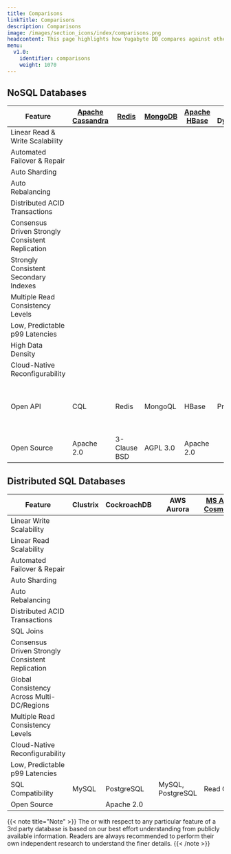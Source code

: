 ```yaml
---
title: Comparisons
linkTitle: Comparisons
description: Comparisons
image: /images/section_icons/index/comparisons.png
headcontent: This page highlights how Yugabyte DB compares against other operational databases in the NoSQL and distributed SQL categories. Click on the database name in the table header to see a more detailed comparison.
menu:
  v1.0:
    identifier: comparisons
    weight: 1070
---
```


## NoSQL Databases

Feature | [Apache Cassandra](cassandra/) | [Redis](redis/) | [MongoDB](mongodb/) | [Apache HBase](hbase/) |AWS DynamoDB | [MS Azure CosmosDB](azure-cosmos/)| Yugabyte DB
--------|-----------|-------|---------|--------|-------------|--------------|-----------------
Linear Read &amp; Write Scalability | <i class="fas fa-check"></i> |<i class="fas fa-times"></i>| <i class="fas fa-check"></i> |<i class="fas fa-check"></i>| <i class="fas fa-check"></i> | <i class="fas fa-check"></i> | <i class="fas fa-check"></i>
Automated Failover &amp; Repair | <i class="fas fa-check"></i> |<i class="fas fa-times"></i>| <i class="fas fa-check"></i> |<i class="fas fa-check"></i>|<i class="fas fa-check"></i> | <i class="fas fa-check"></i> | <i class="fas fa-check"></i>
Auto Sharding | <i class="fas fa-check"></i> |<i class="fas fa-times"></i>|<i class="fas fa-check"></i> |<i class="fas fa-check"></i>| <i class="fas fa-check"></i> | <i class="fas fa-check"></i> | <i class="fas fa-check"></i>
Auto Rebalancing | <i class="fas fa-check"></i> |<i class="fas fa-times"></i>| <i class="fas fa-check"></i> |<i class="fas fa-check"></i>|<i class="fas fa-check"></i> | <i class="fas fa-check"></i> | <i class="fas fa-check"></i> | <i class="fas fa-check"></i>
Distributed ACID Transactions | <i class="fas fa-times"></i> |<i class="fas fa-times"></i>| <i class="fas fa-times"></i> |<i class="fas fa-times"></i>| <i class="fas fa-times"></i> | <i class="fas fa-times"></i> | <i class="fas fa-check"></i>
Consensus Driven Strongly Consistent Replication | <i class="fas fa-times"></i> |<i class="fas fa-times"></i>| <i class="fas fa-times"></i> |<i class="fas fa-times"></i>| <i class="fas fa-times"></i> | <i class="fas fa-times"></i> | <i class="fas fa-check"></i>
Strongly Consistent Secondary Indexes | <i class="fas fa-times"></i> |<i class="fas fa-times"></i>| <i class="fas fa-times"></i> |<i class="fas fa-times"></i>| <i class="fas fa-times"></i> | <i class="fas fa-times"></i> | <i class="fas fa-check"></i>
Multiple Read Consistency Levels | <i class="fas fa-check"></i> |<i class="fas fa-times"></i>| <i class="fas fa-check"></i> |<i class="fas fa-times"></i>| <i class="fas fa-check"></i> | <i class="fas fa-check"></i> | <i class="fas fa-check"></i>
Low, Predictable p99 Latencies | <i class="fas fa-times"></i> |<i class="fas fa-check"></i>| <i class="fas fa-times"></i> |<i class="fas fa-times"></i>|<i class="fas fa-check"></i> | <i class="fas fa-check"></i> | <i class="fas fa-check"></i>
High Data Density| <i class="fas fa-times"></i> |<i class="fas fa-times"></i>| <i class="fas fa-times"></i> |<i class="fas fa-check"></i>| <i class="fas fa-times"></i> | <i class="fas fa-times"></i> | <i class="fas fa-check"></i>
Cloud-Native Reconfigurability | <i class="fas fa-times"></i> |<i class="fas fa-times"></i>| <i class="fas fa-times"></i> |<i class="fas fa-times"></i>| <i class="fas fa-check"></i> | <i class="fas fa-check"></i> | <i class="fas fa-check"></i>
Open API | CQL   |Redis| MongoQL |HBase| Proprietary | CQL, MongoQL | Cassandra-compatible YCQL, Redis-compatible YEDIS
Open Source | Apache 2.0 | 3-Clause BSD| AGPL 3.0 | Apache 2.0| <i class="fas fa-times"></i> | <i class="fas fa-times"></i> | Apache 2.0


## Distributed SQL Databases

Feature |  Clustrix | CockroachDB | AWS Aurora | [MS Azure CosmosDB](azure-cosmos/) | [Google Spanner](google-spanner/) | Yugabyte DB
--------|---------|-------------|------------|----------------|----------------|-------------
Linear Write Scalability | <i class="fas fa-check"></i> |  <i class="fas fa-check"></i> | <i class="fas fa-times"></i> |<i class="fas fa-check">| <i class="fas fa-check"></i> | <i class="fas fa-check"></i>
Linear Read Scalability | <i class="fas fa-check"></i> |  <i class="fas fa-check"></i> | <i class="fas fa-check"></i> |<i class="fas fa-check">| <i class="fas fa-check"></i> | <i class="fas fa-check"></i>
Automated Failover &amp; Repair| <i class="fas fa-check"></i>| <i class="fas fa-check"></i> | <i class="fas fa-times"></i> |<i class="fas fa-check">| <i class="fas fa-check"></i> | <i class="fas fa-check"></i>
Auto Sharding  |<i class="fas fa-check"></i>| <i class="fas fa-check"></i> | <i class="fas fa-times"></i> |<i class="fas fa-check">| <i class="fas fa-check"></i> | <i class="fas fa-check"></i>
Auto Rebalancing |<i class="fas fa-check"></i>| <i class="fas fa-check"></i> | <i class="fas fa-times"></i> |<i class="fas fa-check">| <i class="fas fa-check"></i> | <i class="fas fa-check"></i>
Distributed ACID Transactions |<i class="fas fa-check"></i>| <i class="fas fa-check"></i> | <i class="fas fa-check"></i> |<i class="fas fa-times"></i>| <i class="fas fa-check"></i> | <i class="fas fa-check"></i>
SQL Joins|<i class="fas fa-check"></i>| <i class="fas fa-check"></i> | <i class="fas fa-check"></i> |<i class="fas fa-times"></i>| <i class="fas fa-check"></i> | <i class="fas fa-times"></i>
Consensus Driven Strongly Consistent Replication |<i class="fas fa-check"></i>| <i class="fas fa-check"></i> | <i class="fas fa-times"></i> |<i class="fas fa-times">| <i class="fas fa-check"></i> |<i class="fas fa-check"></i>
Global Consistency Across Multi-DC/Regions |<i class="fas fa-times"></i>| <i class="fas fa-check"></i> | <i class="fas fa-times"></i> |<i class="fas fa-times">| <i class="fas fa-check"></i> |<i class="fas fa-check"></i>
Multiple Read Consistency Levels | <i class="fas fa-times"></i> |<i class="fas fa-times"></i>| <i class="fas fa-times"></i> |<i class="fas fa-check"></i>| <i class="fas fa-times"></i> | <i class="fas fa-check"></i>
Cloud-Native Reconfigurability |<i class="fas fa-times"></i>| <i class="fas fa-check"></i> | <i class="fas fa-check"></i> |<i class="fas fa-check">| <i class="fas fa-check"></i> | <i class="fas fa-check"></i>
Low, Predictable p99 Latencies | <i class="fas fa-times"></i> |<i class="fas fa-times"></i>| <i class="fas fa-check"></i> |<i class="fas fa-check"></i>|<i class="fas fa-check"></i> | <i class="fas fa-check"></i> 
SQL Compatibility |MySQL| PostgreSQL | MySQL, PostgreSQL |Read Only| Read Only| PostgreSQL (BETA)
Open Source | <i class="fas fa-times"></i>| Apache 2.0 | <i class="fas fa-times"></i> | <i class="fas fa-times"></i>| <i class="fas fa-times"></i> | Apache 2.0


{{< note title="Note" >}}
The <i class="fas fa-check"></i> or <i class="fas fa-times"></i> with respect to any particular feature of a 3rd party database is based on our best effort understanding from publicly available information. Readers are always recommended to perform their own independent research to understand the finer details.
{{< /note >}}


